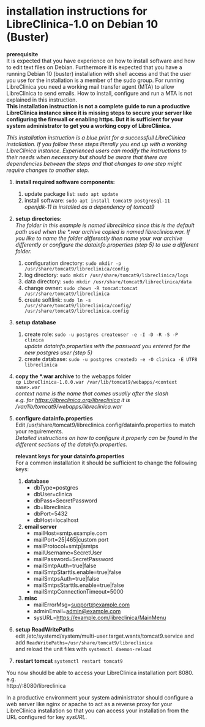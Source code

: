 # installation instructions for LibreClinica-1.0 on Debian 10 (Buster)

**prerequisite**  
It is expected that you have experience on how to install software and how to edit text files on Debian. 
Furthermore it is expected that you have a running Debian 10 (buster) installation with shell access and 
that the user you use for the installation is a member of the sudo group. For running LibreClinica you need a working 
mail transfer agent (MTA) to allow LibreClinica to send emails. How to install, configure and run a MTA is not explained
in this instruction.  
**This installation instruction is not a complete guide to run a productive LibreClinica instance since it is missing steps
to secure your server like configuring the firewall or enabling https. But it is sufficient for your system administrator
to get you a working copy of LibreClinica.**

_This installation instruction is a blue print for a successfull LibreClinica installation. If you follow these steps
literally you end up with a working LibreClinica instance. Experienced users can modify the instructions to their needs
when necessary but should be aware that there are dependencies between the steps and that changes to one step might require
changes to another step._

1. **install required software components:**
    1. update package list: `sudo apt update`
    1. install software: `sudo apt install tomcat9 postgresql-11`  
        _openjdk-11 is installed as a dependency of tomcat9_
1. **setup directories:**  
    _The folder in this example is named libreclinica since this is the default path used when the
    *.war archive copied is named libreclinica.war. If you like to name the folder differently then name your
    war archive differently or configure the datainfo.properties (step 5) to use a different folder._
    1. configuration directory: `sudo mkdir -p /usr/share/tomcat9/libreclinica/config`
    1. log directory: `sudo mkdir /usr/share/tomcat9/libreclinica/logs`
    1. data directory: `sudo mkdir /usr/share/tomcat9/libreclinica/data`
    1. change owner: `sudo chown -R tomcat:tomcat /usr/share/tomcat9/libreclinica`
    1. create softlink: `sudo ln -s /usr/share/tomcat9/libreclinica/config/ /usr/share/tomcat9/libreclinica.config`
1. **setup database**
    1. create role: `sudo -u postgres createuser -e -I -D -R -S -P clinica`  
        *update datainfo.properties with the password you entered for the new postgres user (step 5)*
    1. create database: `sudo -u postgres createdb -e -O clinica -E UTF8 libreclinica`
1. **copy the \*.war archive** to the webapps folder  
    `cp LibreClinica-1.0.0.war /var/lib/tomcat9/webapps/<context name>.war`  
    *context name is the name that comes usually after the slash  
    e.g. for https://libreclinica.org/libreclinica it is
    /var/lib/tomcat9/webapps/libreclinica.war*
1. **configure datainfo.properties**  
    Edit /usr/share/tomcat9/libreclinica.config/datainfo.properties to match your requirements.  
    _Detailed instructions on how to configure it properly can be found in the different 
    sections of the datainfo.properties._
    
    **relevant keys for your datainfo.properties**  
    For a common installation it should be sufficient to change the following keys:
    1. **database**
        * dbType=postgres
        * dbUser=clinica
        * dbPass=SecretPassword
        * db=libreclinica
        * dbPort=5432
        * dbHost=localhost
    1. **email server**
        * mailHost=smtp.example.com
        * mailPort=25|465|custom port
        * mailProtocol=smtp|smtps
        * mailUsername=SecretUser
        * mailPassword=SecretPassword
        * mailSmtpAuth=true|false
        * mailSmtpStarttls.enable=true|false
        * mailSmtpsAuth=true|false
        * mailSmtpsStarttls.enable=true|false
        * mailSmtpConnectionTimeout=5000
    1. **misc**
        * mailErrorMsg=support@example.com
        * adminEmail=admin@example.com
        * sysURL=https://example.com/libreclinica/MainMenu
1. **setup ReadWritePaths**  
    edit /etc/systemd/system/multi-user.target.wants/tomcat9.service and  
    add `ReadWritePaths=/usr/share/tomcat9/libreclinica`  
    and reload the unit files with `systemctl daemon-reload`
1. **restart tomcat** `systemctl restart tomcat9`


You now should be able to access your LibreClinica installation port 8080. e.g.  
http://<ip of your machine>:8080/libreclinica

In a productive environment your system administrator should configure a web server 
like nginx or apache to act as a reverse proxy for your LibreClinica installation so that
you can access your installation from the URL configured for key _sysURL_.
